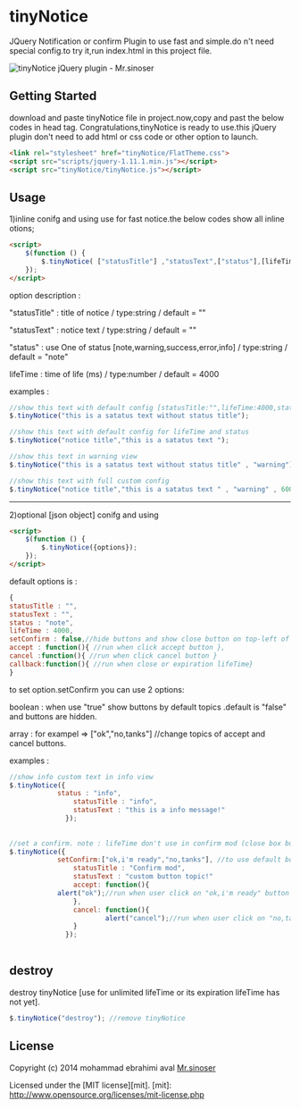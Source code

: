 # tinyNotice

JQuery Notification or confirm Plugin to use fast and simple.do n't  need special config.to try it,run index.html in this project file.

![tinyNotice jQuery plugin -  Mr.sinoser](https://raw.githubusercontent.com/sinoser/tinyNotice/master/screenshot.png)

## Getting Started
download and paste tinyNotice file in project.now,copy and past the below codes in head tag.
Congratulations,tinyNotice is ready to use.this jQuery plugin don't need to add html or css code or other option to launch.

```html
<link rel="stylesheet" href="tinyNotice/FlatTheme.css">
<script src="scripts/jquery-1.11.1.min.js"></script>
<script src="tinyNotice/tinyNotice.js"></script>
```


## Usage

1)inline conifg and using
use for fast notice.the below codes show all inline otions;

```html
<script>
	$(function () {
		$.tinyNotice( ["statusTitle"] ,"statusText",["status"],[lifeTime]);
	});
</script>
```
option description :

"statusTitle" : title of notice / type:string / default = ""

"statusText" : notice text / type:string / default = ""

"status" : use One of status [note,warning,success,error,info] / type:string / default = "note"

lifeTime : time of life (ms) / type:number / default = 4000


examples : 
```js
//show this text with default config [statusTitle:"",lifeTime:4000,status:note]
$.tinyNotice("this is a satatus text without status title");

//show this text with default config for lifeTime and status
$.tinyNotice("notice title","this is a satatus text ");

//show this text in warning view
$.tinyNotice("this is a satatus text without status title" , "warning");

//show this text with full custom config
$.tinyNotice("notice title","this is a satatus text " , "warning" , 6000);
```
--------------------------------------------------------------------------------

2)optional [json object] conifg and using
```html
<script>
	$(function () {
		$.tinyNotice({options}); 
	});
</script>
```
default options is :
```js
{
statusTitle : "",
statusText : "",
status : "note",
lifeTime : 4000,
setConfirm : false,//hide buttons and show close button on top-left of box to close
accept : function(){ //run when click accept button },
cancel :function(){ //run when click cancel button }
callback:function(){ //run when close or expiration lifeTime}
}
```
 to set option.setConfirm you can use 2 options:

boolean : when use "true" show buttons by default topics .default is "false" and buttons are hidden.

array : for exampel => ["ok","no,tanks"] //change topics of accept and cancel buttons.

examples : 
```js
//show info custom text in info view
$.tinyNotice({
          	status : "info",
                statusTitle : "info",
                statusText : "this is a info message!"
              });
              
              
//set a confirm. note : lifeTime don't use in confirm mod (close box button is hidden too)
$.tinyNotice({
          	setConfirm:["ok,i'm ready","no,tanks"], //to use default botton topic writing true 
                statusTitle : "Confirm mod",
                statusText : "custom button topic!"
                accept: function(){
			alert("ok");//run when user click on "ok,i'm ready" button
                },
                cancel: function(){
                        alert("cancel");//run when user click on "no,tanks" button
                }
              });
              
```

 
## destroy
destroy tinyNotice [use for unlimited lifeTime or its expiration lifeTime has not yet].
```js
$.tinyNotice("destroy"); //remove tinyNotice
```
## License
Copyright (c) 2014 mohammad ebrahimi aval [Mr.sinoser](http://sinoser.ir) 

Licensed under the [MIT license][mit].
[mit]: http://www.opensource.org/licenses/mit-license.php
